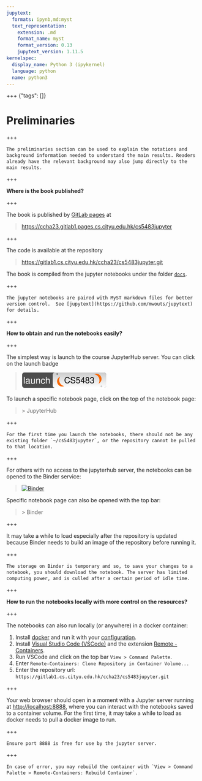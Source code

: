 ```yaml
---
jupytext:
  formats: ipynb,md:myst
  text_representation:
    extension: .md
    format_name: myst
    format_version: 0.13
    jupytext_version: 1.11.5
kernelspec:
  display_name: Python 3 (ipykernel)
  language: python
  name: python3
---
```


+++ {"tags": []}

# Preliminaries

+++

```{tip}
The preliminaries section can be used to explain the notations and background information needed to understand the main results. Readers already have the relevant background may also jump directly to the main results.
```

+++

**Where is the book published?**

+++

The book is published by [GitLab pages](https://docs.gitlab.com/ee/user/project/pages/) at  
> <https://ccha23.gitlab1.pages.cs.cityu.edu.hk/cs5483jupyter>

+++

The code is available at the repository  
> <https://gitlab1.cs.cityu.edu.hk/ccha23/cs5483jupyter.git>  

The book is compiled from the jupyter notebooks under the folder [`docs`](https://gitlab1.cs.cityu.edu.hk/ccha23/cs5483jupyter/-/tree/main/docs).

+++

```{seealso}
The jupyter notebooks are paired with MyST markdown files for better version control.  See [jupytext](https://github.com/mwouts/jupytext) for details.
```

+++

**How to obtain and run the notebooks easily?**

+++

The simplest way is launch to the course JupyterHub server. You can click on the launch badge  
> [![CS5483](badge.dio.svg)](https://cs5483.cs.cityu.edu.hk/hub/user-redirect/git-pull?repo=https://gitlab1.cs.cityu.edu.hk/ccha23/cs5483jupyter&urlpath=lab/tree/cs5483jupyter/docs/Abstract.ipynb&branch=main)

To launch a specific notebook page, click on the top of the notebook page:  
> <i class="fas fa-rocket"></i> > JupyterHub

+++

```{caution}
For the first time you launch the notebooks, there should not be any existing folder `~/cs5483jupyter`, or the repository cannot be pulled to that location.
```

+++

For others with no access to the jupyterhub server, the notebooks can be opened to the Binder service:  
> [![Binder](https://mybinder.org/badge_logo.svg)](https://mybinder.org/v2/git/https%3A%2F%2Fgitlab1.cs.cityu.edu.hk%2Fccha23%2Fcs5483jupyter/main?urlpath=git-pull?repo%3Dhttps%3A%2F%2Fgitlab1.cs.cityu.edu.hk%2Fccha23%2Fcs5483jupyter%26branch%3Dmain%26urlpath%3Dlab%2Ftree%2Fcs5483jupyter%2Fdocs%2FAbstract.ipynb)

Specific notebook page can also be opened with the top bar:
> <i class="fas fa-rocket"></i> > Binder

+++

It may take a while to load especially after the repository is updated because Binder needs to build an image of the repository before running it.

+++

```{caution}
The storage on Binder is temporary and so, to save your changes to a notebook, you should download the notebook. The server has limited computing power, and is culled after a certain period of idle time.
```

+++

**How to run the notebooks locally with more control on the resources?**

+++

The notebooks can also run locally (or anywhere) in a docker container:

1. Install [docker](https://docs.docker.com/get-started/#download-and-install-docker) and run it with your [configuration](https://docs.docker.com/config/daemon/).
2. Install [Visual Studio Code (VSCode)](https://code.visualstudio.com/) and the extension [Remote - Containers](https://marketplace.visualstudio.com/items?itemName=ms-vscode-remote.remote-containers).
3. Run VSCode and click on the top bar `View > Command Palette`.
4. Enter `Remote-Containers: Clone Repository in Container Volume...`
5. Enter the repository url: `https://gitlab1.cs.cityu.edu.hk/ccha23/cs5483jupyter.git`

+++

Your web browser should open in a moment with a Jupyter server running at <http://localhost:8888>, where you can interact with the notebooks saved to a container volume. For the first time, it may take a while to load as docker needs to pull a docker image to run.

+++

```{caution}
Ensure port 8888 is free for use by the jupyter server.
```

+++

```{tip}
In case of error, you may rebuild the container with `View > Command Palette > Remote-Containers: Rebuild Container`.
```
